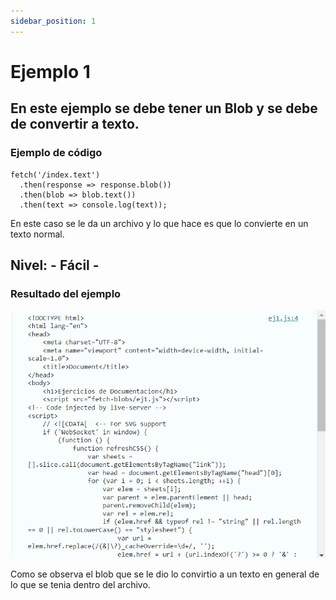 ```yaml
---
sidebar_position: 1
---
```


# Ejemplo 1

## En este ejemplo se debe tener un Blob y se debe de convertir a texto.

### Ejemplo de código
```
fetch('/index.text')
  .then(response => response.blob())
  .then(blob => blob.text())
  .then(text => console.log(text));
```
En este caso se le da un archivo y lo que hace es que lo convierte en un texto normal.

## Nivel: - Fácil -

### Resultado del ejemplo
![Texto alternativo](img/ej1.png)

Como se observa el blob que se le dio lo convirtio a un texto en general de lo que se tenia dentro del archivo.
